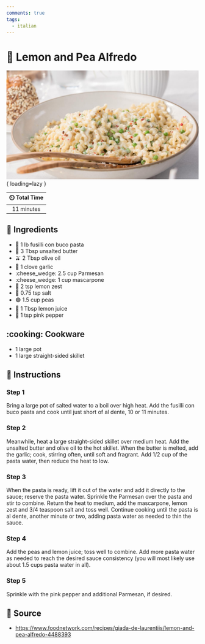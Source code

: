 ```yaml
---
comments: true
tags:
  - italian
---
```

# :spaghetti: Lemon and Pea Alfredo

![Lemon and Pea Alfredo](../assets/images/lemon-and-pea-alfredo.jpg){ loading=lazy }

| :timer_clock: Total Time |
|:-----------------------: |
| 11 minutes |

## :salt: Ingredients

- :spaghetti: 1 lb fusilli con buco pasta
- :butter: 3 Tbsp unsalted butter
- :olive: 2 Tbsp olive oil
- :garlic: 1 clove garlic
- :cheese_wedge: 2.5 cup Parmesan
- :cheese_wedge: 1 cup mascarpone
- :lemon: 2 tsp lemon zest
- :salt: 0.75 tsp salt
- :green_circle: 1.5 cup peas
- :lemon: 1 Tbsp lemon juice
- :salt: 1 tsp pink pepper

## :cooking: Cookware

- 1 large pot
- 1 large straight-sided skillet

## :pencil: Instructions

### Step 1

Bring a large pot of salted water to a boil over high heat. Add the fusilli con buco pasta and cook until just short of
al dente, 10 or 11 minutes.

### Step 2

Meanwhile, heat a large straight-sided skillet over medium heat. Add the unsalted butter and olive oil to the hot
skillet. When the butter is melted, add the garlic; cook, stirring often, until soft and fragrant. Add 1/2 cup of the
pasta water, then reduce the heat to low.

### Step 3

When the pasta is ready, lift it out of the water and add it directly to the sauce; reserve the pasta water. Sprinkle
the Parmesan over the pasta and stir to combine. Return the heat to medium, add the mascarpone, lemon zest and 3/4
teaspoon salt and toss well. Continue cooking until the pasta is al dente, another minute or two, adding pasta water as
needed to thin the sauce.

### Step 4

Add the peas and lemon juice; toss well to combine. Add more pasta water as needed to reach the desired sauce
consistency (you will most likely use about 1.5 cups pasta water in all).

### Step 5

Sprinkle with the pink pepper and additional Parmesan, if desired.

## :link: Source

- <https://www.foodnetwork.com/recipes/giada-de-laurentiis/lemon-and-pea-alfredo-4488393>
